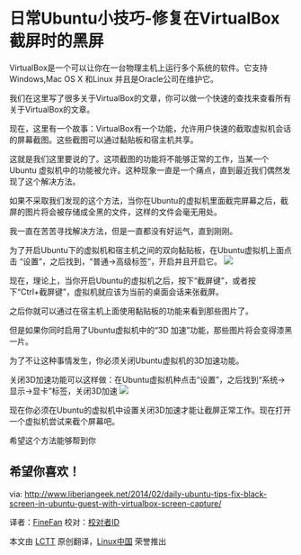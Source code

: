 日常Ubuntu小技巧-修复在VirtualBox截屏时的黑屏
================================================================================

VirtualBox是一个可以让你在一台物理主机上运行多个系统的软件。它支持Windows,Mac OS X 和Linux 并且是Oracle公司在维护它。

我们在这里写了很多关于VirtualBox的文章，你可以做一个快速的查找来查看所有关于VirtualBox的文章。

现在，这里有一个故事：VirtualBox有一个功能，允许用户快速的截取虚拟机会话的屏幕截图。这些截图可以通过黏贴板和宿主机共享。

这就是我们这里要说的了。这项截图的功能将不能够正常的工作，当某一个Ubuntu 虚拟机中的功能被允许。这种现象一直是一个痛点，直到最近我们偶然发现了这个解决方法。

如果不采取我们发现的这个方法，当你在Ubuntu的虚拟机里面截完屏幕之后，截屏的图片将会被存储成全黑的文件，这样的文件会毫无用处。

我一直在苦苦寻找解决方法，但是一直都没有好运气，直到刚刚。

为了开启Ubuntu下的虚拟机和宿主机之间的双向黏贴板，在Ubuntu虚拟机上面点击 “设置”，之后找到，“普通->高级标签”，开启并且开启它。
![](http://www.liberiangeek.net/wp-content/uploads/2014/02/virtualboxsharedclipboard.png)


现在，理论上，当你开启Ubuntu的虚拟机之后，按下“截屏键”，或者按下“Ctrl+截屏键”，虚拟机就应该为当前的桌面会话来张截屏。

之后你就可以通过在宿主机上面使用黏贴板的功能来看到那些图片了。

但是如果你同时启用了Ubuntu虚拟机中的“3D 加速”功能，那些图片将会变得漆黑一片。

为了不让这种事情发生，你必须关闭Ubuntu虚拟机的3D加速功能。

关闭3D加速功能可以这样做：在Ubuntu虚拟机种点击“设置”，之后找到“系统->显示->显卡”标签，关闭3D加速
![](http://www.liberiangeek.net/wp-content/uploads/2014/02/virtualboxsharedclipboard1.png)


现在你必须在Ubuntu的虚拟机中设置关闭3D加速才能让截屏正常工作。现在打开一个虚拟机尝试来截个屏幕吧。

希望这个方法能够帮到你

希望你喜欢！
--------------------------------------------------------------------------------

via: http://www.liberiangeek.net/2014/02/daily-ubuntu-tips-fix-black-screen-in-ubuntu-guest-with-virtualbox-screen-capture/

译者：[FineFan](https://github.com/译者ID) 校对：[校对者ID](https://github.com/校对者ID)

本文由 [LCTT](https://github.com/LCTT/TranslateProject) 原创翻译，[Linux中国](http://linux.cn/) 荣誉推出

